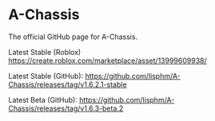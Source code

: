 # A-Chassis
 The official GitHub page for A-Chassis.

 Latest Stable (Roblox)
 	https://create.roblox.com/marketplace/asset/13999609938/

 Latest Stable (GitHub): 
 	https://github.com/lisphm/A-Chassis/releases/tag/v1.6.2.1-stable
  
 Latest Beta (GitHub):
	https://github.com/lisphm/A-Chassis/releases/tag/v1.6.3-beta.2
